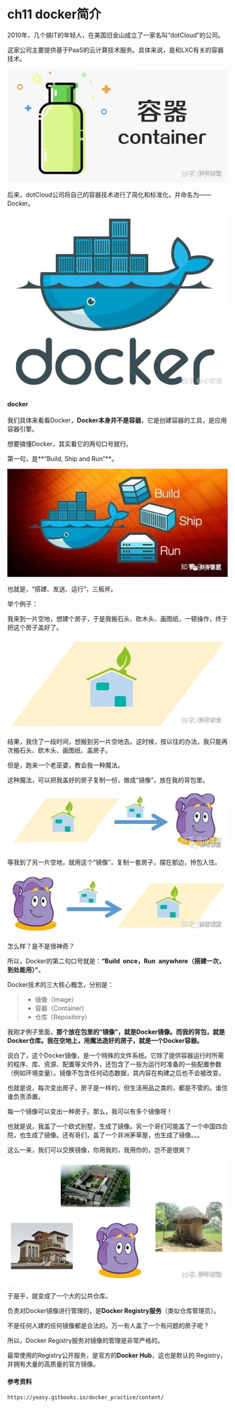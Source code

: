 # ch11 docker简介

2010年，几个搞IT的年轻人，在美国旧金山成立了一家名叫“dotCloud”的公司。

这家公司主要提供基于PaaS的云计算技术服务。具体来说，是和LXC有关的容器技术。

![Image text](https://github.com/1819997197/micro/blob/master/ch11/picture/lxc.jpg)

后来，dotCloud公司将自己的容器技术进行了简化和标准化，并命名为——Docker。

![Image text](https://github.com/1819997197/micro/blob/master/ch11/picture/docker.jpg)


#### docker

我们具体来看看Docker，**Docker本身并不是容器**，它是创建容器的工具，是应用容器引擎。

想要搞懂Docker，其实看它的两句口号就行。

第一句，是**“Build, Ship and Run”**。

![Image text](https://github.com/1819997197/micro/blob/master/ch11/picture/build_ship_run.jpg)

也就是，“搭建、发送、运行”，三板斧。

举个例子：

我来到一片空地，想建个房子，于是我搬石头、砍木头、画图纸，一顿操作，终于把这个房子盖好了。

![Image text](https://github.com/1819997197/micro/blob/master/ch11/picture/home.jpg)

结果，我住了一段时间，想搬到另一片空地去。这时候，按以往的办法，我只能再次搬石头、砍木头、画图纸、盖房子。

但是，跑来一个老巫婆，教会我一种魔法。

这种魔法，可以把我盖好的房子复制一份，做成“镜像”，放在我的背包里。

![Image text](https://github.com/1819997197/micro/blob/master/ch11/picture/home2depository.jpg)

等我到了另一片空地，就用这个“镜像”，复制一套房子，摆在那边，拎包入住。

![Image text](https://github.com/1819997197/micro/blob/master/ch11/picture/depository2home.jpg)

怎么样？是不是很神奇？

所以，Docker的第二句口号就是：**“Build once，Run anywhere（搭建一次，到处能用）”**。

Docker技术的三大核心概念，分别是：
> * 镜像（Image）
> * 容器（Container）
> * 仓库（Repository）

我刚才例子里面，**那个放在包里的“镜像”，就是Docker镜像。而我的背包，就是Docker仓库。我在空地上，用魔法造好的房子，就是一个Docker容器。**

说白了，这个Docker镜像，是一个特殊的文件系统。它除了提供容器运行时所需的程序、库、资源、配置等文件外，还包含了一些为运行时准备的一些配置参数（例如环境变量）。镜像不包含任何动态数据，其内容在构建之后也不会被改变。

也就是说，每次变出房子，房子是一样的，但生活用品之类的，都是不管的。谁住谁负责添置。

每一个镜像可以变出一种房子。那么，我可以有多个镜像呀！

也就是说，我盖了一个欧式别墅，生成了镜像。另一个哥们可能盖了一个中国四合院，也生成了镜像。还有哥们，盖了一个非洲茅草屋，也生成了镜像。。。

这么一来，我们可以交换镜像，你用我的，我用你的，岂不是很爽？

![Image text](https://github.com/1819997197/micro/blob/master/ch11/picture/villa.jpg)

于是乎，就变成了一个大的公共仓库。

负责对Docker镜像进行管理的，是**Docker Registry服务**（类似仓库管理员）。

不是任何人建的任何镜像都是合法的。万一有人盖了一个有问题的房子呢？

所以，Docker Registry服务对镜像的管理是非常严格的。

最常使用的Registry公开服务，是官方的**Docker Hub**，这也是默认的 Registry，并拥有大量的高质量的官方镜像。


#### 参考资料
```
https://yeasy.gitbooks.io/docker_practice/content/
```